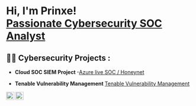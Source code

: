 <h1>Hi, I'm Prinxe! <br/><a href="https://github.com/prinxenadana">Passionate Cybersecurity SOC Analyst </a> </h1>

<h2>👨‍💻 Cybersecurity Projects :</h2>

- <b>Cloud SOC SIEM Project </b>
-[Azure live SOC / Honeynet](https://github.com/prinxenadana/Cloud-SOC)

- <b>Tenable Vulnerability Management </b>
  [Tenable Vulnerability Management](https://github.com/prinxenadana/vulnerabilitymanagement)

[<img align="left" alt="Prinxe | LinkedIn" width="22px" src="https://cdn.jsdelivr.net/npm/simple-icons@v3/icons/linkedin.svg" />][linkedin]
[<img align="left" alt="Prinxe | Notion" width="22px" src="https://cdn.jsdelivr.net/npm/simple-icons@v3/icons/notion.svg" />][notion]

[linkedin]: [https://linkedin.com/in/prabhjot-singh-032186294]
[notion]: [https://www.notion.so/Tenable-DISA-Scan-18fbf30b365c80b4a32beca533b79338]
<!--
**prinxenadana/prinxenadana** is a ✨ _special_ ✨ repository because its `README.md` (this file) appears on your GitHub profile.

Here are some ideas to get you started:

- 🔭 I’m currently working on ...
- 🌱 I’m currently learning ...
- 👯 I’m looking to collaborate on ...
- 🤔 I’m looking for help with ...
- 💬 Ask me about ...
- 📫 How to reach me: ...
- 😄 Pronouns: ...
- ⚡ Fun fact: ...
-->
